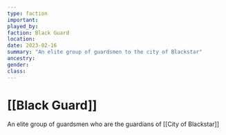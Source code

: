 ```yaml
---
type: faction
important:
played_by:
faction: Black Guard
location: 
date: 2023-02-16
summary: "An elite group of guardsmen to the city of Blackstar"
ancestry: 
gender: 
class: 
---
```

# [[Black Guard]]

An elite group of guardsmen who are the guardians of [[City of Blackstar]]
